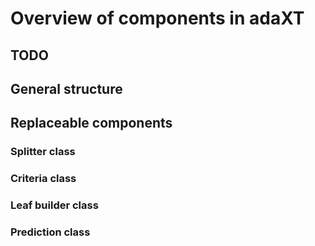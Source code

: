 # Overview of components in adaXT

## TODO

## General structure

## Replaceable components

### Splitter class

### Criteria class

### Leaf builder class

### Prediction class
